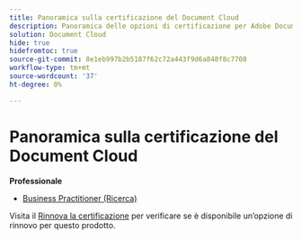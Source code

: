 ```yaml
---
title: Panoramica sulla certificazione del Document Cloud
description: Panoramica delle opzioni di certificazione per Adobe Document Cloud
solution: Document Cloud
hide: true
hidefromtoc: true
source-git-commit: 8e1eb997b2b5187f62c72a443f9d6a848f8c7708
workflow-type: tm+mt
source-wordcount: '37'
ht-degree: 0%

---
```


# Panoramica sulla certificazione del Document Cloud

**Professionale**

* [Business Practitioner (Ricerca)](/help/certifications/adc/adc-professional.md) <!--AD0-??-->

Visita il [Rinnova la certificazione](/help/certifications/renew.md) per verificare se è disponibile un’opzione di rinnovo per questo prodotto.
